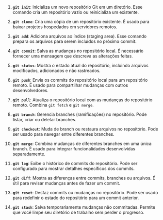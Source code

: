 1. **`git init`**: Inicializa um novo repositório Git em um diretório. Esse comando cria um repositório vazio ou reinicializa um existente.

2. **`git clone`**: Cria uma cópia de um repositório existente. É usado para baixar projetos hospedados em servidores remotos.

3. **`git add`**: Adiciona arquivos ao índice (staging area). Esse comando prepara os arquivos para serem incluídos no próximo commit.

4. **`git commit`**: Salva as mudanças no repositório local. É necessário fornecer uma mensagem que descreva as alterações feitas.

5. **`git status`**: Mostra o estado atual do repositório, incluindo arquivos modificados, adicionados e não rastreados.

6. **`git push`**: Envia os commits do repositório local para um repositório remoto. É usado para compartilhar mudanças com outros desenvolvedores.

7. **`git pull`**: Atualiza o repositório local com as mudanças do repositório remoto. Combina `git fetch` e `git merge`.

8. **`git branch`**: Gerencia branches (ramificações) no repositório. Pode listar, criar ou deletar branches.

9. **`git checkout`**: Muda de branch ou restaura arquivos no repositório. Pode ser usado para navegar entre diferentes branches.

10. **`git merge`**: Combina mudanças de diferentes branches em uma única branch. É usado para integrar funcionalidades desenvolvidas separadamente.

11. **`git log`**: Exibe o histórico de commits do repositório. Pode ser configurado para mostrar detalhes específicos dos commits.

12. **`git diff`**: Mostra as diferenças entre commits, branches ou arquivos. É útil para revisar mudanças antes de fazer um commit.

13. **`git reset`**: Desfaz commits ou mudanças no repositório. Pode ser usado para redefinir o estado do repositório para um commit anterior.

14. **`git stash`**: Salva temporariamente mudanças não commitadas. Permite que você limpe seu diretório de trabalho sem perder o progresso.